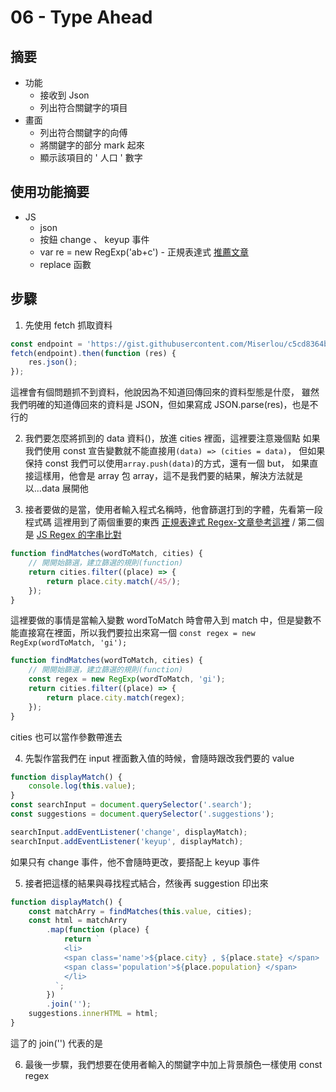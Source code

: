 # 06 - Type Ahead

## 摘要

-   功能
    -   接收到 Json
    -   列出符合關鍵字的項目
-   畫面
    -   列出符合關鍵字的向傅
    -   將關鍵字的部分 mark 起來
    -   顯示該項目的 ' 人口 ' 數字

## 使用功能摘要

-   JS
    -   json
    -   按鈕 change 、 keyup 事件
    -   var re = new RegExp('ab+c') - 正規表達式 [推薦文章](https://5xruby.tw/posts/15min-regular-expression)
    -   replace 函數

## 步驟

1. 先使用 fetch 抓取資料

```javascript =
const endpoint = 'https://gist.githubusercontent.com/Miserlou/c5cd8364bf9b2420bb29/raw/2bf258763cdddd704f8ffd3ea9a3e81d25e2c6f6/cities.json';
fetch(endpoint).then(function (res) {
	res.json();
});
```

這裡會有個問題抓不到資料，他說因為不知道回傳回來的資料型態是什麼，
雖然我們明確的知道傳回來的資料是 JSON，但如果寫成 JSON.parse(res)，也是不行的

2. 我們要怎麼將抓到的 data 資料()，放進 cities 裡面，這裡要注意幾個點
   如果我們使用 const 宣告變數就不能直接用`(data) => (cities = data)`，
   但如果保持 const 我們可以使用`array.push(data)`的方式，還有一個 but，
   如果直接這樣用，他會是 array 包 array，這不是我們要的結果，解決方法就是
   以...data 展開他

3. 接者要做的是當，使用者輸入程式名稱時，他會篩選打到的字體，先看第一段程式碼
   這裡用到了兩個重要的東西 [正規表達式 Regex-文章參考這裡](https://ithelp.ithome.com.tw/articles/10307314) / 第二個是 [JS Regex 的字串比對](https://developer.mozilla.org/zh-TW/docs/Web/JavaScript/Reference/Global_Objects/String/replace)

```javascript =
function findMatches(wordToMatch, cities) {
	// 開開始篩選，建立篩選的規則(function)
	return cities.filter((place) => {
		return place.city.match(/45/);
	});
}
```

這裡要做的事情是當輸入變數 wordToMatch 時會帶入到 match 中，但是變數不能直接寫在裡面，所以我們要拉出來寫一個 `const regex = new RegExp(wordToMatch, 'gi');`

```javascript =
function findMatches(wordToMatch, cities) {
	// 開開始篩選，建立篩選的規則(function)
	const regex = new RegExp(wordToMatch, 'gi');
	return cities.filter((place) => {
		return place.city.match(regex);
	});
}
```

cities 也可以當作參數帶進去

4. 先製作當我們在 input 裡面數入值的時候，會隨時跟改我們要的 value

```javascript =
function displayMatch() {
	console.log(this.value);
}
const searchInput = document.querySelector('.search');
const suggestions = document.querySelector('.suggestions');

searchInput.addEventListener('change', displayMatch);
searchInput.addEventListener('keyup', displayMatch);
```

如果只有 change 事件，他不會隨時更改，要搭配上 keyup 事件

5. 接者把這樣的結果與尋找程式結合，然後再 suggestion 印出來

```javascript =
function displayMatch() {
	const matchArry = findMatches(this.value, cities);
	const html = matchArry
		.map(function (place) {
			return `
            <li>
            <span class='name'>${place.city} , ${place.state} </span>
            <span class='population'>${place.population} </span>
            </li>
          `;
		})
		.join('');
	suggestions.innerHTML = html;
}
```

這了的 join('') 代表的是

6. 最後一步驟，我們想要在使用者輸入的關鍵字中加上背景顏色一樣使用
   const regex
